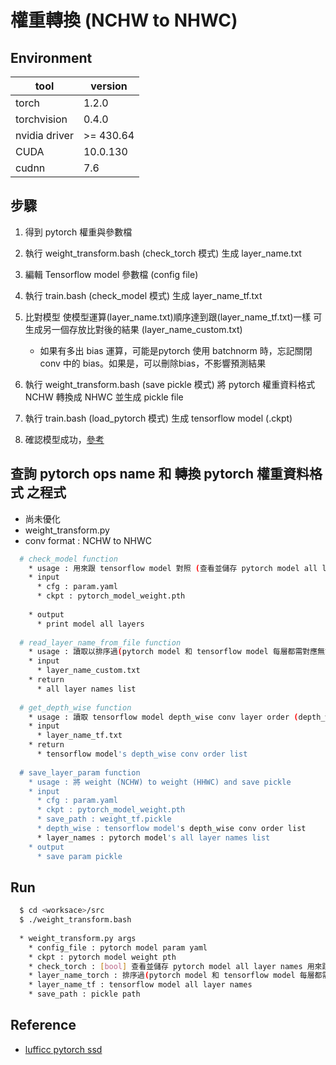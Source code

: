 #  權重轉換 (NCHW to NHWC)

## Environment

| tool                | version                   |
|---------------------|---------------------------|
| torch               | 1.2.0                     |
| torchvision         | 0.4.0                     |
| nvidia driver       | >= 430.64                 |
| CUDA                | 10.0.130                  |
| cudnn               | 7.6                       |


## 步驟  

1. 得到 pytorch 權重與參數檔  
2. 執行 weight_transform.bash (check_torch 模式) 生成 layer_name.txt  
3. 編輯 Tensorflow model 參數檔 (config file)  
4. 執行 train.bash (check_model 模式) 生成 layer_name_tf.txt  
5. 比對模型 使模型運算(layer_name.txt)順序達到跟(layer_name_tf.txt)一樣 可生成另一個存放比對後的結果 (layer_name_custom.txt)  
    * 如果有多出 bias 運算，可能是pytorch 使用 batchnorm 時，忘記關閉 conv 中的 bias。如果是，可以刪除bias，不影響預測結果  

6. 執行 weight_transform.bash (save pickle 模式) 將 pytorch 權重資料格式 NCHW 轉換成 NHWC 並生成 pickle file  
7. 執行 train.bash (load_pytorch 模式) 生成 tensorflow model (.ckpt)  
8. 確認模型成功，[參考](check_model_ops_value.md)  


## 查詢 pytorch ops name 和 轉換 pytorch 權重資料格式 之程式
  
  * 尚未優化
  * weight_transform.py
  * conv format : NCHW to NHWC

```bash
  # check_model function
    * usage : 用來跟 tensorflow model 對照 (查看並儲存 pytorch model all layer names)
    * input 
      * cfg : param.yaml
      * ckpt : pytorch_model_weight.pth
      
    * output
      * print model all layers
  
  # read_layer_name_from_file function
    * usage : 讀取以排序過(pytorch model 和 tensorflow model 每層都需對應無誤)的 layer_name_custom.txt 的所有層名稱
    * input 
      * layer_name_custom.txt
    * return 
      * all layer names list
    
  # get_depth_wise function
    * usage : 讀取 tensorflow model depth_wise conv layer order (depth_wise_conv 轉換方式與 conv 不同) 
    * input
      * layer_name_tf.txt
    * return 
      * tensorflow model's depth_wise conv order list
  
  # save_layer_param function
    * usage : 將 weight (NCHW) to weight (HHWC) and save pickle 
    * input 
      * cfg : param.yaml
      * ckpt : pytorch_model_weight.pth
      * save_path : weight_tf.pickle
      * depth_wise : tensorflow model's depth_wise conv order list
      * layer_names : pytorch model's all layer names list
    * output
      * save param pickle
```

## Run

```bash
  $ cd <worksace>/src
  $ ./weight_transform.bash
  
  * weight_transform.py args
    * config_file : pytorch model param yaml
    * ckpt : pytorch model weight pth
    * check_torch : [bool] 查看並儲存 pytorch model all layer names 用來跟 tensorflow model 比較 (<weight_pth_path>/layer_name.txt)
    * layer_name_torch : 排序過(pytorch model 和 tensorflow model 每層都需對應無誤)的所有層名稱之 layer_name_custom.txt 
    * layer_name_tf : tensorflow model all layer names
    * save_path : pickle path
```

## Reference
  * [lufficc pytorch ssd](https://github.com/lufficc/SSD?fbclid=IwAR2WFi1g6gbpH8GzSBBO-ERHTUIX7VXbPbTtK5Z-kIT1h-dSWlx3GEHkkqc)
